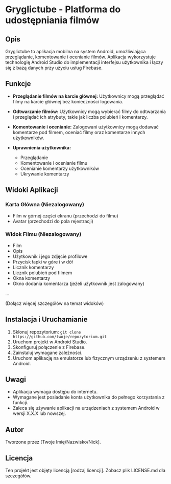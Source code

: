 # Gryglictube - Platforma do udostępniania filmów

## Opis

Gryglictube to aplikacja mobilna na system Android, umożliwiająca przeglądanie, komentowanie i ocenianie filmów. Aplikacja wykorzystuje technologię Android Studio do implementacji interfejsu użytkownika i łączy się z bazą danych przy użyciu usług Firebase.

## Funkcje

- **Przeglądanie filmów na karcie głównej:**
  Użytkownicy mogą przeglądać filmy na karcie głównej bez konieczności logowania.

- **Odtwarzanie filmów:**
  Użytkownicy mogą wybierać filmy do odtwarzania i przeglądać ich atrybuty, takie jak liczba polubień i komentarzy.

- **Komentowanie i ocenianie:**
  Zalogowani użytkownicy mogą dodawać komentarze pod filmem, oceniać filmy oraz komentarze innych użytkowników.

- **Uprawnienia użytkownika:**
  - Przeglądanie
  - Komentowanie i ocenianie filmu
  - Ocenianie komentarzy użytkowników
  - Ukrywanie komentarzy

## Widoki Aplikacji

### Karta Główna (Niezalogowany)

- Film w górnej części ekranu (przechodzi do filmu)
- Avatar (przechodzi do pola rejestracji)

### Widok Filmu (Niezalogowany)

- Film
- Opis
- Użytkownik i jego zdjęcie profilowe
- Przycisk łapki w góre i w dół
- Licznik komentarzy
- Licznik polubień pod filmem
- Okna komentarzy
- Okno dodania komentarza (jeżeli użytkownik jest zalogowany)

...

(Dołącz więcej szczegółów na temat widoków)

## Instalacja i Uruchamianie

1. Sklonuj repozytorium: `git clone https://github.com/twoje/repozytorium.git`
2. Uruchom projekt w Android Studio.
3. Skonfiguruj połączenie z Firebase.
4. Zainstaluj wymagane zależności.
5. Uruchom aplikację na emulatorze lub fizycznym urządzeniu z systemem Android.

## Uwagi

- Aplikacja wymaga dostępu do internetu.
- Wymagane jest posiadanie konta użytkownika do pełnego korzystania z funkcji.
- Zaleca się używanie aplikacji na urządzeniach z systemem Android w wersji X.X.X lub nowszej.

## Autor

Tworzone przez [Twoje Imię/Nazwisko/Nick].

## Licencja

Ten projekt jest objęty licencją [rodzaj licencji]. Zobacz plik LICENSE.md dla szczegółów.

